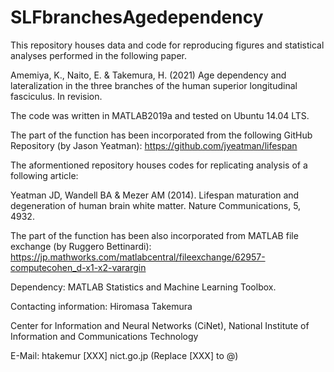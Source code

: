 # SLFbranchesAgedependency

This repository houses data and code for reproducing figures and statistical analyses performed in the following paper.

Amemiya, K., Naito, E. & Takemura, H. (2021)
Age dependency and lateralization in the three branches of the human superior longitudinal fasciculus. In revision.

The code was written in MATLAB2019a and tested on Ubuntu 14.04 LTS. 

The part of the function has been incorporated from the following GitHub Repository (by Jason Yeatman): https://github.com/jyeatman/lifespan

The aformentioned repository houses codes for replicating analysis of a following article:

Yeatman JD, Wandell BA & Mezer AM (2014). 
Lifespan maturation and degeneration of human brain white matter. 
Nature Communications, 5, 4932.

The part of the function has been also incorporated from MATLAB file exchange (by Ruggero Bettinardi): https://jp.mathworks.com/matlabcentral/fileexchange/62957-computecohen_d-x1-x2-varargin

Dependency: MATLAB Statistics and Machine Learning Toolbox.

Contacting information: 
Hiromasa Takemura

Center for Information and Neural Networks (CiNet),
National Institute of Information and Communications Technology

E-Mail: htakemur [XXX] nict.go.jp (Replace [XXX] to @)